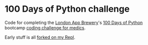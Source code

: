 # 100 Days of Python challenge

Code for completing the [London App Brewery](https://www.londonappbrewery.com/)'s [100 Days of Python](https://www.udemy.com/course/100-days-of-code/) bootcamp [coding challenge for medics](https://nickopotamus.co.uk/post/100-days-of-python/).

Early stuff is all [forked on my Repl](https://repl.it/@nickopotamus).
